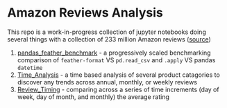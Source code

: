 # Amazon Reviews Analysis

This repo is a work-in-progress collection of jupyter notebooks doing several things with a collection of 233 million Amazon reviews ([source](http://deepyeti.ucsd.edu/jianmo/amazon/index.html))

1) [pandas_feather_benchmark](https://github.com/mjplacroix/amazon_reviews/blob/master/pandas_feather_benchmark.ipynb) - a progressively scaled benchmarking comparison of `feather-format` VS `pd.read_csv` and `.apply` VS pandas `datetime`
2) [Time_Analysis](https://github.com/mjplacroix/amazon_reviews/blob/master/time_analysis.ipynb) - a time based analysis of several product catagories to discover any trends across annual, monthly, or weekly reviews
3) [Review_Timing](https://github.com/mjplacroix/amazon_reviews/blob/master/review_timing.ipynb) - comparing across a series of time increments (day of week, day of month, and monthly) the average rating
 
